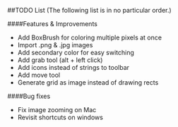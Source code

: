 ##TODO List
(The following list is in no particular order.)

####Features & Improvements
- Add BoxBrush for coloring multiple pixels at once
- Import .png & .jpg images
- Add secondary color for easy switching
- Add grab tool (alt + left click)
- Add icons instead of strings to toolbar
- Add move tool
- Generate grid as image instead of drawing rects

####Bug fixes
- Fix image zooming on Mac
- Revisit shortcuts on windows